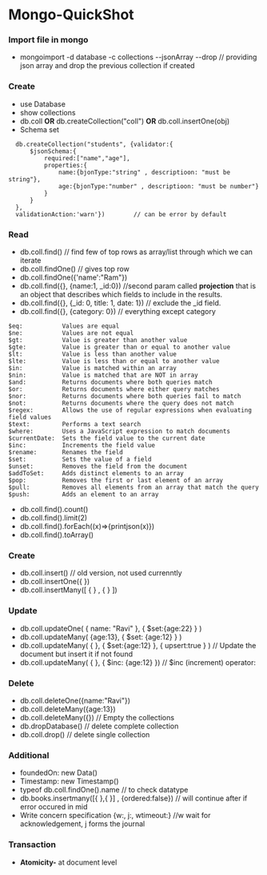 # Mongo-QuickShot

### Import file in mongo
- mongoimport <path> -d database -c collections --jsonArray --drop      // providing json array and drop the previous collection if created

### Create
- use Database
- show collections
- db.coll **OR** db.createCollection("coll") **OR** db.coll.insertOne(obj)
- Schema set
```
  db.createCollection("students", {validator:{
      $jsonSchema:{
          required:["name","age"],
          properties:{
              name:{bjonType:"string" , descriptioon: "must be string"},
              age:{bjonType:"number" , descriptioon: "must be number"}
          }
      }
  },
  validationAction:'warn'})        // can be error by default
```

### Read
- db.coll.find()               // find few of top rows as array/list through which we can iterate
- db.coll.findOne()            // gives top row
- db.coll.findOne({'name':"Ram"})
- db.coll.find({}, {name:1, _id:0})                //second param called **projection** that is an object that describes which fields to include in the results.
- db.coll.find({}, {_id: 0, title: 1, date: 1})        // exclude the _id field.
- db.coll.find({}, {category: 0})                      // everything except category
```
$eq:           Values are equal
$ne:           Values are not equal
$gt:           Value is greater than another value
$gte:          Value is greater than or equal to another value
$lt:           Value is less than another value
$lte:          Value is less than or equal to another value
$in:           Value is matched within an array
$nin:          Value is matched that are NOT in array
$and:          Returns documents where both queries match
$or:           Returns documents where either query matches
$nor:          Returns documents where both queries fail to match
$not:          Returns documents where the query does not match
$regex:        Allows the use of regular expressions when evaluating field values
$text:         Performs a text search
$where:        Uses a JavaScript expression to match documents
$currentDate:  Sets the field value to the current date
$inc:          Increments the field value
$rename:       Renames the field
$set:          Sets the value of a field
$unset:        Removes the field from the document
$addToSet:     Adds distinct elements to an array
$pop:          Removes the first or last element of an array
$pull:         Removes all elements from an array that match the query
$push:         Adds an element to an array
```
- db.coll.find().count()
- db.coll.find().limit(2)
- db.coll.find().forEach((x)=>{printjson(x)})
- db.coll.find().toArray()

### Create
- db.coll.insert()      // old version, not used currenntly
- db.coll.insertOne({ })
- db.coll.insertMany([ { } , { } ])

### Update
- db.coll.updateOne( { name: "Ravi" }, { $set:{age:22} } ) 
- db.coll.updateMany( {age:13}, { $set: {age:12} } ) 
- db.coll.updateMany( { }, { $set:{age:12} }, { upsert:true } ) // Update the document but insert it if not found
- db.coll.updateMany( { }, { $inc: {age:12} })   // $inc (increment) operator:

### Delete
- db.coll.deleteOne({name:"Ravi"})
- db.coll.deleteMany({age:13})
- db.coll.deleteMany({})          // Empty the collections
- db.dropDatabase()               // delete complete collection
- db.coll.drop()                  // delete single collection

### Additional
- foundedOn: new Data()
- Timestamp: new Timestamp()
- typeof db.coll.findOne().name      // to check datatype
- db.books.insertmany([{ },{ }] , {ordered:false})      // will continue after if error occured in mid
- Write concern specification {w:<value>, j:<value>, wtimeout:<value>}  //w wait for acknowledgement, j forms the journal

### Transaction
- **Atomicity-** at document level
